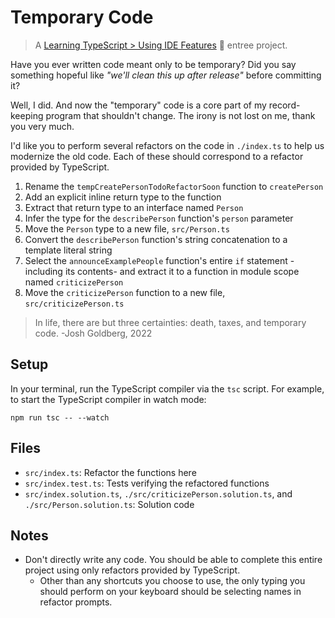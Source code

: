# Temporary Code

> A [Learning TypeScript > Using IDE Features](https://learning-typescript.com/using-ide-features) 🍲 entree project.

Have you ever written code meant only to be temporary?
Did you say something hopeful like _"we'll clean this up after release"_ before committing it?

Well, I did.
And now the "temporary" code is a core part of my record-keeping program that shouldn't change.
The irony is not lost on me, thank you very much.

I'd like you to perform several refactors on the code in `./index.ts` to help us modernize the old code.
Each of these should correspond to a refactor provided by TypeScript.

1. Rename the `tempCreatePersonTodoRefactorSoon` function to `createPerson`
2. Add an explicit inline return type to the function
3. Extract that return type to an interface named `Person`
4. Infer the type for the `describePerson` function's `person` parameter
5. Move the `Person` type to a new file, `src/Person.ts`
6. Convert the `describePerson` function's string concatenation to a template literal string
7. Select the `announceExamplePeople` function's entire `if` statement -including its contents- and extract it to a function in module scope named `criticizePerson`
8. Move the `criticizePerson` function to a new file, `src/criticizePerson.ts`

> In life, there are but three certainties: death, taxes, and temporary code.
> -Josh Goldberg, 2022

## Setup

In your terminal, run the TypeScript compiler via the `tsc` script.
For example, to start the TypeScript compiler in watch mode:

```shell
npm run tsc -- --watch
```

## Files

- `src/index.ts`: Refactor the functions here
- `src/index.test.ts`: Tests verifying the refactored functions
- `src/index.solution.ts`, `./src/criticizePerson.solution.ts`, and `./src/Person.solution.ts`: Solution code

## Notes

- Don't directly write any code. You should be able to complete this entire project using only refactors provided by TypeScript.
  - Other than any shortcuts you choose to use, the only typing you should perform on your keyboard should be selecting names in refactor prompts.
